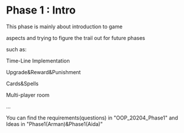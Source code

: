 # Phase 1 : Intro
This phase is mainly about introduction to game 

aspects and trying to figure the trail out for future phases

such as:

Time-Line Implementation

Upgrade\&Reward\&Punishment

Cards\&Spells

Multi-player room

...

You can find the requirements(questions) in "OOP_20204_Phase1" and Ideas in "Phase1(Arman)&Phase1(Aida)"

